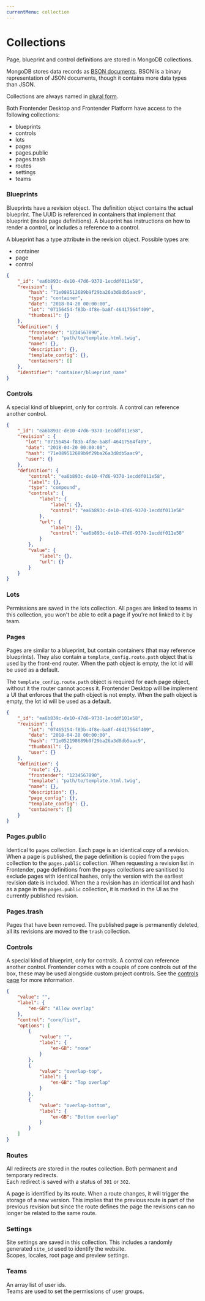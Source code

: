 ```yaml
---
currentMenu: collection
---
```


# Collections

Page, blueprint and control definitions are stored in MongoDB collections.

MongoDB stores data records as <a href="https://docs.mongodb.com/manual/core/document/#bson-document-format" target="&#95;blank" rel="nofollow">BSON documents</a>. BSON is a binary representation of JSON documents, though it contains more data types than JSON.

Collections are always named in <a href="https://stackoverflow.com/questions/9868323/is-there-a-convention-to-name-collection-in-mongodb/ 28619919" target="&#95;blank" rel="nofollow">plural form</a>.

Both Frontender Desktop and Frontender Platform have access to the following collections:

-   blueprints
-   controls
-   lots
-   pages
-   pages.public
-   pages.trash
-   routes
-   settings
-   teams

### Blueprints

Blueprints have a revision object. The definition object contains the actual blueprint. The UUID is referenced in containers that implement that blueprint (inside page definitions). A blueprint has instructions on how to render a control, or includes a reference to a control.

A blueprint has a type attribute in the revision object. Possible types are:

-   container
-   page
-   control

```JSON
{
    "_id": "ea6b893c-de10-47d6-9370-1ecddf011e58",
    "revision": {
        "hash": "71e089512689b9f29ba26a3d8db5aac9",
        "type": "container",
        "date": "2018-04-20 00:00:00",
        "lot": "07156454-f83b-4f8e-ba8f-46417564f409",
        "thumbnail": {}
    },
    "definition": {
        "frontender": "1234567890",
        "template": "path/to/template.html.twig",
        "name": {},
        "description": {},
        "template_config": {},
        "containers": []
    },
    "identifier": "container/blueprint_name"
}
```

### Controls

A special kind of blueprint, only for controls. A control can reference another control.

```JSON
{
    "_id": "ea6b893c-de10-47d6-9370-1ecddf011e58",
    "revision" : {
       "lot": "07156454-f83b-4f8e-ba8f-46417564f409",
       "date": "2018-04-20 00:00:00",
       "hash": "71e089512689b9f29ba26a3d8db5aac9",
       "user": {}
    },
    "definition": {
        "control": "ea6b893c-de10-47d6-9370-1ecddf011e58",
        "label": {},
        "type": "compound",
        "controls": {
            "label": {
                "label": {},
                "control": "ea6b893c-de10-47d6-9370-1ecddf011e58"
            },
            "url": {
                "label": {},
                "control": "ea6b893c-de10-47d6-9370-1ecddf011e58"
            }
        },
        "value": {
            "label": {},
            "url": {}
        }
    }
}
```

### Lots

Permissions are saved in the lots collection. All pages are linked to teams in this collection, you won't be able to edit a page if you're not linked to it by team.

### Pages

Pages are similar to a blueprint, but contain containers (that may reference blueprints). They also contain a `template_config.route.path` object that is used by the front-end router. When the path object is empty, the lot id will be used as a default.

The `template_config.route.path` object is required for each page object, without it the router cannot access it. Frontender Desktop will be implement a UI that enforces that the path object is not empty. When the path object is empty, the lot id will be used as a default.

```JSON
{
    "_id": "ea6b839c-de10-47d6-9730-1ecddf101e58",
    "revision": {
        "lot": "07465154-f83b-4f8e-ba8f-46417564f409",
        "date": "2018-04-20 00:00:00",
        "hash": "71e052198689b9f29ba26a3d8db5aac9",
        "thumbnail": {},
        "user": {}
    },
    "definition": {
        "route": {},
        "frontender": "1234567890",
        "template": "path/to/template.html.twig",
        "name": {},
        "description": {},
        "page_config": {},
        "template_config": {},
        "containers": []
    }
}
```

### Pages.public

Identical to `pages` collection. Each page is an identical copy of a revision. When a page is published, the page definition is copied from the `pages` collection to the `pages.public` collection. When requesting a revision list in Frontender, page definitions from the `pages` collections are sanitised to exclude pages with identical hashes, only the version with the earliest revision date is included. When the a revision has an identical lot and hash as a page in the `pages.public` collection, it is marked in the UI as the currently published revision.

### Pages.trash

Pages that have been removed. The published page is permanently deleted, all its revisions are moved to the `trash` collection.

### Controls

A special kind of blueprint, only for controls. A control can reference another control.
Frontender comes with a couple of core controls out of the box, these may be used alongside custom project controls. See the [controls page](/controls.html) for more information.

```JSON
{
    "value": "",
    "label": {
        "en-GB": "Allow overlap"
    },
    "control": "core/list",
    "options": [
        {
            "value": "",
            "label": {
                "en-GB": "none"
            }
        },
        {
            "value": "overlap-top",
            "label": {
                "en-GB": "Top overlap"
            }
        },
        {
            "value": "overlap-bottom",
            "label": {
                "en-GB": "Bottom overlap"
            }
        }
    ]
}
```

### Routes

All redirects are stored in the routes collection. Both permanent and temporary redirects.  
Each redirect is saved with a status of `301` or `302`.

A page is identified by its route. When a route changes, it will trigger the storage of a new version. This implies that the previous route is part of the previous revision but since the route defines the page the revisions can no longer be related to the same route.

### Settings

Site settings are saved in this collection. This includes a randomly generated `site_id` used to identify the website.  
Scopes, locales, root page and preview settings.

### Teams

An array list of user ids.  
Teams are used to set the permissions of user groups.
